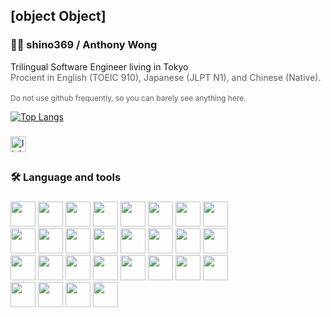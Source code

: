 ## [object Object]

<h3 style="align-items:start">👩‍💻  shino369 / Anthony Wong</h3>
Trilingual Software Engineer living in Tokyo

<div style="font-size:14px;opacity:0.7">Procient in English (TOEIC 910), Japanese (JLPT N1), and Chinese (Native).</div>
<br/>
<div style="font-size:12px;opacity:0.7">Do not use github frequently, so you can barely see anything here.</div>

[![Top Langs](https://github-readme-stats.vercel.app/api/top-langs/?username=shino369&layout=donut&bg_color=0D1117&text_color=c9d1d9&title_color=435ebf&hide_border=true&hide=c%2B%2B,html,cmake,mdx,css,swift,scss,ruby,c)](#)

###

<div style="align-items:start">
  <a href="https://www.linkedin.com/in/aw3939/">
    <img src="https://img.shields.io/static/v1?message=LinkedIn&logo=linkedin&label=&color=0077B5&logoColor=white&labelColor=&style=for-the-badge" height="25" alt="linkedin logo"  />
  </a>
</div>

###

##

<h3 style="align-items:start">🛠 Language and tools</h3>

###

<div style="pointer-events:none">
    <a href="#"><img height="40" src="https://cdn.jsdelivr.net/gh/devicons/devicon@latest/icons/typescript/typescript-original.svg" /></a>
    <img height="40" src="https://cdn.jsdelivr.net/gh/devicons/devicon@latest/icons/javascript/javascript-original.svg" />
    <img height="40" src="https://cdn.jsdelivr.net/gh/devicons/devicon@latest/icons/react/react-original.svg" />
    <img height="40" src="https://cdn.jsdelivr.net/gh/devicons/devicon@latest/icons/nextjs/nextjs-original.svg" />
    <img height="40" src="https://cdn.jsdelivr.net/gh/devicons/devicon@latest/icons/redux/redux-original.svg" />
    <img height="40" src="https://tanstack.com/_build/assets/logo-color-100w-br5_Ikqp.png"/>
    <img height="40" src="https://cdn.jsdelivr.net/gh/devicons/devicon@latest/icons/vuejs/vuejs-original.svg" />
    <img height="40" src="https://cdn.jsdelivr.net/gh/devicons/devicon@latest/icons/vitejs/vitejs-original.svg" />
</div>
<div style="pointer-events:none">
    <img height="40" src="https://cdn.jsdelivr.net/gh/devicons/devicon@latest/icons/angular/angular-original.svg" />
    <img height="40" src="https://cdn.jsdelivr.net/gh/devicons/devicon@latest/icons/rxjs/rxjs-original.svg" />
    <img height="40" src="https://cdn.jsdelivr.net/gh/devicons/devicon@latest/icons/jest/jest-plain.svg" />
    <img height="40" src="https://cdn.jsdelivr.net/gh/devicons/devicon@latest/icons/playwright/playwright-original.svg" />
    <img height="40" src="https://cdn.jsdelivr.net/gh/devicons/devicon@latest/icons/vitest/vitest-original.svg" />
    <img height="40" src="https://cdn.jsdelivr.net/gh/devicons/devicon@latest/icons/materialui/materialui-plain.svg" />
    <img height="40" src="https://cdn.jsdelivr.net/gh/devicons/devicon@latest/icons/bootstrap/bootstrap-original.svg" />
    <img height="40" src="https://cdn.jsdelivr.net/gh/devicons/devicon@latest/icons/tailwindcss/tailwindcss-original.svg" />
</div>
<div style="pointer-events:none">
    <img height="40" src="https://cdn.jsdelivr.net/gh/devicons/devicon@latest/icons/dart/dart-original.svg" />
    <img height="40" src="https://cdn.jsdelivr.net/gh/devicons/devicon@latest/icons/flutter/flutter-original.svg" />
    <img height="40" src="https://riverpod.dev/ja/img/logo.png"/>
    <img height="40" src="https://cdn.jsdelivr.net/gh/devicons/devicon@latest/icons/nodejs/nodejs-original.svg" />
    <img height="40" src="https://cdn.jsdelivr.net/gh/devicons/devicon@latest/icons/java/java-original.svg" />
    <img height="40" src="https://cdn.jsdelivr.net/gh/devicons/devicon@latest/icons/spring/spring-original.svg" />
    <img height="40" src="https://cdn.jsdelivr.net/gh/devicons/devicon@latest/icons/php/php-original.svg" />
    <img height="40" src="https://cdn.jsdelivr.net/gh/devicons/devicon@latest/icons/cakephp/cakephp-original.svg" />
</div>
<div style="pointer-events:none">
    <img height="40" src="https://cdn.jsdelivr.net/gh/devicons/devicon@latest/icons/firebase/firebase-original.svg" />
    <img height="40" src="https://cdn.jsdelivr.net/gh/devicons/devicon@latest/icons/jira/jira-original.svg" />
    <img height="40" src="https://cdn.jsdelivr.net/gh/devicons/devicon@latest/icons/docker/docker-plain.svg" />
    <img height="40" src="https://cdn.jsdelivr.net/gh/devicons/devicon@latest/icons/figma/figma-original.svg" />
</div>
